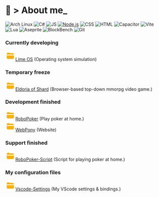 # 🍍 > About me_ 

![Arch Linux](https://img.shields.io/badge/Arch_Linux-1793D1?logo=arch-linux&logoColor=white)
![C#](https://img.shields.io/badge/C%23-239120?logo=sharp&logoColor=white&color=blue)
![JS](https://img.shields.io/badge/JS-white?logo=javascript&logoColor=white&color=yellow)
[![Node.js](https://img.shields.io/badge/Node.js-339933?logo=nodedotjs&logoColor=white)](https://nodejs.org/)
![CSS](https://img.shields.io/badge/CSS-1572B6?logo=css3&logoColor=white&color=yellow)
![HTML](https://img.shields.io/badge/HTML-E34F26?logo=html5&logoColor=white&color=orange)
![Capacitor](https://img.shields.io/badge/Capacitor-119EFF?logo=capacitor&logoColor=white)
![Vite](https://img.shields.io/badge/Vite-646CFF?logo=vite&logoColor=white)
![Lua](https://img.shields.io/badge/Lua-2C2D72?logo=lua&logoColor=white)
![Aseprite](https://img.shields.io/badge/Aseprite-000000?logo=Aseprite&logoColor=white&color=7D929E)
![BlockBench](https://img.shields.io/badge/BlockBench-000000?logo=BlockBench&logoColor=white&color=3D8FCC)
![Git](https://img.shields.io/badge/Git-%23F05032.svg?logo=git&logoColor=white)

### Currently developing
<a href="https://github.com/Kisonix-Dev/Lime" target="_blank" rel="noopener noreferrer"><img src="https://github.com/Kisonix-Dev/Kisonix-dev/blob/main/img/folder-icon.png?raw=true" width="32" height="32" alt="Lime OS">Lime OS</a> (Operating system simulation)<br>

### Temporary freeze 
<a href="https://github.com/Kisonix-Dev/Eldoria-of-Shard" target="_blank" rel="noopener noreferrer"><img src="https://github.com/Kisonix-Dev/Kisonix-dev/blob/main/img/folder-icon.png?raw=true" width="32" height="32" alt="Eldoria of Shard">Eldoria of Shard</a> (Browser-based top-down mmorpg video game.)<br>

### Development finished 
<a href="https://github.com/Kisonix-Dev/RoboPoker" target="_blank" rel="noopener noreferrer"><img src="https://github.com/Kisonix-Dev/Kisonix-dev/blob/main/img/folder-icon.png?raw=true" width="32" height="32" alt="RoboPoker">RoboPoker</a> (Play poker at home.)<br>
<a href="https://github.com/Kisonix-Dev/WebPony" target="_blank" rel="noopener noreferrer"><img src="https://github.com/Kisonix-Dev/Kisonix-dev/blob/main/img/folder-icon.png?raw=true" width="32" height="32" alt="WebPony">WebPony</a> (Website)<br>

### Support finished
<a href="https://github.com/Kisonix-Dev/RoboPoker-Script" target="_blank" rel="noopener noreferrer"><img src="https://github.com/Kisonix-Dev/Kisonix-dev/blob/main/img/folder-icon.png?raw=true" width="32" height="32" alt="RoboPoker-Script">RoboPoker-Script</a> (Script for playing poker at home.)<br>

### My configuration files
<a href="https://github.com/Kisonix-Dev/Vscode-Settings" target="_blank" rel="noopener noreferrer"><img src="https://github.com/Kisonix-Dev/Kisonix-dev/blob/main/img/folder-icon.png?raw=true" width="32" height="32" alt="Vscode-Settings">Vscode-Settings</a> (My VScode settings & bindings.)<br>
